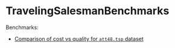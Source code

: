 # TravelingSalesmanBenchmarks

Benchmarks:

* [Comparison of cost vs quality for `att48.tsp` dataset](html/att48_cost_vs_quality.html)
